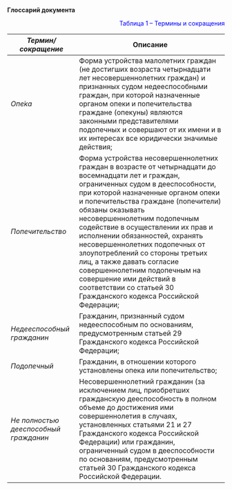 **Глоссарий документа**



<p align="right"><font  color="blue">Таблица 1 – Термины и сокращения</font> </color blue></p>

| ***Термин/ сокращение***  |     **Описание**  | 
|------|-------|
*Опе́ка* |  Форма устройства малолетних граждан (не достигших возраста четырнадцати лет несовершеннолетних граждан) и признанных судом недееспособными граждан, при которой назначенные органом опеки и попечительства граждане (опекуны) являются законными представителями подопечных и совершают от их имени и в их интересах все юридически значимые действия;
*Попечительство* | Форма устройства несовершеннолетних граждан в возрасте от четырнадцати до восемнадцати лет и граждан, ограниченных судом в дееспособности, при которой назначенные органом опеки и попечительства граждане (попечители) обязаны оказывать несовершеннолетним подопечным содействие в осуществлении их прав и исполнении обязанностей, охранять несовершеннолетних подопечных от злоупотреблений со стороны третьих лиц, а также давать согласие совершеннолетним подопечным на совершение ими действий в соответствии со статьей 30 Гражданского кодекса Российской Федерации;
*Недееспособный гражданин* | Гражданин, признанный судом недееспособным по основаниям, предусмотренным статьей 29 Гражданского кодекса Российской Федерации;
*Подопечный* | Гражданин, в отношении которого установлены опека или попечительство;
*Не полностью дееспособный гражданин* | Несовершеннолетний гражданин (за исключением лиц, приобретших гражданскую дееспособность в полном объеме до достижения ими совершеннолетия в случаях, установленных статьями 21 и 27 Гражданского кодекса Российской Федерации) или гражданин, ограниченный судом в дееспособности по основаниям, предусмотренным статьей 30 Гражданского кодекса Российской Федерации.